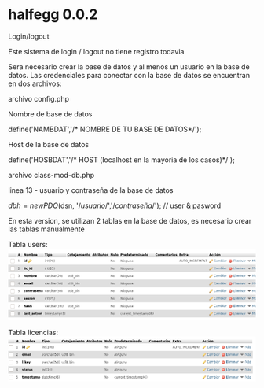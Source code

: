 # halfegg 0.0.2
Login/logout

Este sistema de login / logout no tiene registro todavia

Sera necesario crear la base de datos y al menos un usuario en la base de  datos. Las credenciales para conectar con la base de datos se encuentran en dos archivos:

archivo config.php

 Nombre de base de  datos

define('NAMBDAT','/* NOMBRE DE TU BASE DE DATOS*/');

 Host de la base de datos
 
define('HOSBDAT','/* HOST (localhost en la mayoria de los casos)*/');

archivo class-mod-db.php

linea 13 - usuario y contraseña de la base de datos

$dbh = new PDO($dsn, '/*usuario*/','/*contraseña*/'); // user & pasword

En esta version, se utilizan 2 tablas en la base de datos, es necesario crear las tablas manualmente

Tabla users:
![alt text](halfegg-bd-users.png)

Tabla licencias:
![alt text](halfegg-bd-lic.png)


